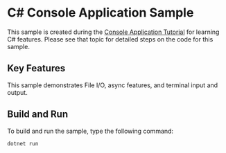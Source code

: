 # C# Console Application Sample

This sample is created during the [Console Application Tutorial](../../../../../docs/csharp/tutorials/console-teleprompter.md)
for learning C# features. Please see that topic for detailed steps on the code
for this sample.

## Key Features

This sample demonstrates File I/O, async features, and terminal input and output.

## Build and Run

To build and run the sample, type the following command:

`dotnet run`